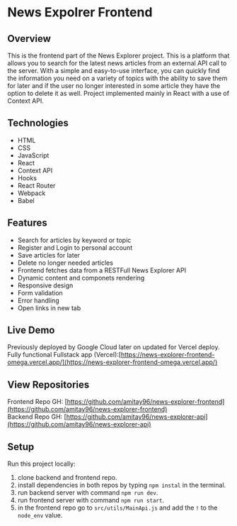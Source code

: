 # News Expolrer Frontend

## Overview

This is the frontend part of the News Explorer project. This is a platform that allows you to search for the latest news articles from an external API call to the server. With a simple and easy-to-use interface, you can quickly find the information you need on a variety of topics with the ability to save them for later and if the user no longer interested in some article they have the option to delete it as well.
Project implemented mainly in React with a use of Context API.

## Technologies

- HTML
- CSS
- JavaScript
- React
- Context API
- Hooks
- React Router
- Webpack
- Babel

## Features

- Search for articles by keyword or topic
- Register and Login to personal account
- Save articles for later
- Delete no longer needed articles
- Frontend fetches data from a RESTFull News Explorer API
- Dynamic content and componets rendering
- Responsive design
- Form validation
- Error handling
- Open links in new tab

## Live Demo
Previously deployed by Google Cloud later on updated for Vercel deploy. <br>
Fully functional Fullstack app (Vercel):[https://news-explorer-frontend-omega.vercel.app/](https://news-explorer-frontend-omega.vercel.app/)

## View Repositories

Frontend Repo GH: [https://github.com/amitay96/news-explorer-frontend](https://github.com/amitay96/news-explorer-frontend) <br>
Backend Repo GH: [https://github.com/amitay96/news-explorer-api](https://github.com/amitay96/news-explorer-api)

## Setup

Run this project locally:

1. clone backend and frontend repo.
2. install dependencies in both repos by typing `npm instal` in the terminal.
3. run backend server with command `npm run dev`.
4. run frontend server with command `npm run start`.
5. in the frontend repo go to `src/utils/MainApi.js` and add the `!` to the `node_env` value.
